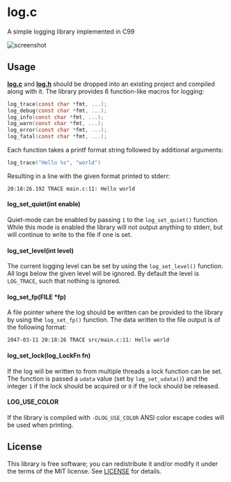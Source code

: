 # log.c
A simple logging library implemented in C99

![screenshot](https://user-images.githubusercontent.com/8354277/79601120-f5a59f80-80f0-11ea-9267-1ff531f73c5c.PNG)


## Usage
**[log.c](src/log.c?raw=1)** and **[log.h](src/log.h?raw=1)** should be dropped
into an existing project and compiled along with it. The library provides 6
function-like macros for logging:

```c
log_trace(const char *fmt, ...);
log_debug(const char *fmt, ...);
log_info(const char *fmt, ...);
log_warn(const char *fmt, ...);
log_error(const char *fmt, ...);
log_fatal(const char *fmt, ...);
```

Each function takes a printf format string followed by additional arguments:

```c
log_trace("Hello %s", "world")
```

Resulting in a line with the given format printed to stderr:

```
20:18:26.192 TRACE main.c:11: Hello world
```


#### log_set_quiet(int enable)
Quiet-mode can be enabled by passing `1` to the `log_set_quiet()` function.
While this mode is enabled the library will not output anything to stderr, but
will continue to write to the file if one is set.


#### log_set_level(int level)
The current logging level can be set by using the `log_set_level()` function.
All logs below the given level will be ignored. By default the level is
`LOG_TRACE`, such that nothing is ignored.


#### log_set_fp(FILE *fp)
A file pointer where the log should be written can be provided to the library by
using the `log_set_fp()` function. The data written to the file output is
of the following format:

```
2047-03-11 20:18:26 TRACE src/main.c:11: Hello world
```


#### log_set_lock(log_LockFn fn)
If the log will be written to from multiple threads a lock function can be set.
The function is passed a `udata` value (set by `log_set_udata()`) and the
integer `1` if the lock should be acquired or `0` if the lock should be
released.


#### LOG_USE_COLOR
If the library is compiled with `-DLOG_USE_COLOR` ANSI color escape codes will
be used when printing.


## License
This library is free software; you can redistribute it and/or modify it under
the terms of the MIT license. See [LICENSE](LICENSE) for details.
